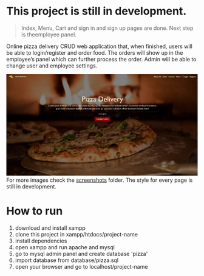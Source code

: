 # This project is still in development.
> Index, Menu, Cart and sign in and sign up pages are done. Next step is theemployee panel.

Online pizza delivery CRUD web application that, when finished, users will be able to login/register and order food. The orders will show up in the employee’s panel
which can further process the order. Admin will be able to change user and employee settings.

![This is an image](/screenshots/1.hero.jpg)
For more images check the [screenshots](https://github.com/Nikoraii/pizza-delivery/tree/master/screenshots) folder. The style for every page is still in development.

# How to run
1. download and install xampp
2. clone this project in xampp/htdocs/project-name
3. install dependencies
4. open xampp and run apache and mysql
5. go to mysql admin panel and create database 'pizza'
6. import database from database/pizza.sql
7. open your browser and go to localhost/project-name
